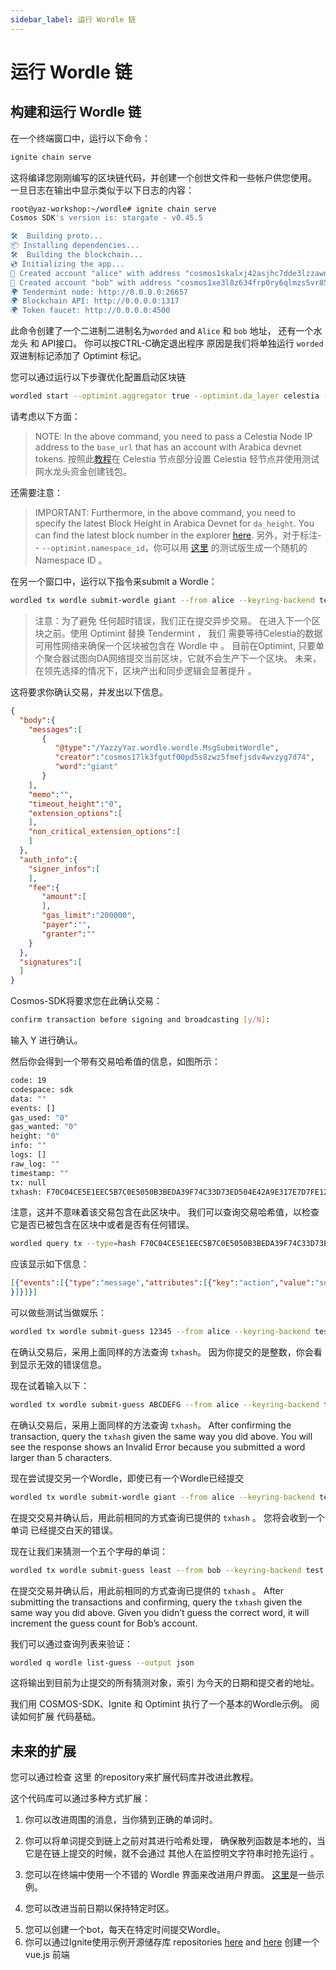```yaml
---
sidebar_label: 运行 Wordle 链
---
```


# 运行 Wordle 链
<!-- markdownlint-disable MD013 -->

## 构建和运行 Wordle 链

在一个终端窗口中，运行以下命令：

```sh
ignite chain serve 
```

这将编译您刚刚编写的区块链代码，并创建一个创世文件和一些帐户供您使用。 一旦日志在输出中显示类似于以下日志的内容：

```sh
root@yaz-workshop:~/wordle# ignite chain serve
Cosmos SDK's version is: stargate - v0.45.5

🛠️  Building proto...
📦 Installing dependencies...
🛠️  Building the blockchain...
💿 Initializing the app...
🙂 Created account "alice" with address "cosmos1skalxj42asjhc7dde3lzzawnksnztqmgy6sned" with mnemonic: "exact arrive betray hawk trim surround exhibit host vibrant sting range robot luxury vague manage settle slide town bread adult pact scene journey elite"
🙂 Created account "bob" with address "cosmos1xe3l8z634frp0ry6qlmzs5vr85x6gcty7tmf0n" with mnemonic: "wisdom jelly fine boat series time panel real world purchase age area coach eager spot fiber slide apology near endorse flight panel ready torch"
🌍 Tendermint node: http://0.0.0.0:26657
🌍 Blockchain API: http://0.0.0.0:1317
🌍 Token faucet: http://0.0.0.0:4500
```

此命令创建了一个二进制二进制名为`worded` and `Alice` 和 `bob` 地址， 还有一个水龙头 和 API接口。 你可以按CTRL-C确定退出程序 原因是我们将单独运行 `worded` 双进制标记添加了 Optimint 标记。

您可以通过运行以下步骤优化配置启动区块链

```sh
wordled start --optimint.aggregator true --optimint.da_layer celestia --optimint.da_config='{"base_url":"http://XXX.XXX.XXX.XXX:26658","timeout":60000000000,"gas_limit":6000000}' --optimint.namespace_id 000000000000FFFF --optimint.da_start_height XXXXX
```

请考虑以下方面：

> NOTE: In the above command, you need to pass a Celestia Node IP address to the `base_url` that has an account with Arabica devnet tokens. 按照此[教程](./node-tutorial.md)在 Celestia 节点部分设置 Celestia 轻节点并使用测试网水龙头资金创建钱包。

还需要注意：

> IMPORTANT: Furthermore, in the above command, you need to specify the latest Block Height in Arabica Devnet for `da_height`. You can find the latest block number in the explorer [here](https://explorer.celestia.observer/arabica). 另外，对于标注-- `--optimint.namespace_id`，你可以用 [这里](https://go.dev/play/p/7ltvaj8lhRl) 的测试版生成一个随机的 Namespace ID 。

在另一个窗口中，运行以下指令来submit a Wordle：

```sh
wordled tx wordle submit-wordle giant --from alice --keyring-backend test --chain-id wordle -b async
```

> 注意：为了避免 任何超时错误，我们正在提交异步交易。 在进入下一个区块之前。使用 Optimint 替换 Tendermint ， 我们 需要等待Celestia的数据可用性网络来确保一个区块被包含在 Wordle 中 。 目前在Optimint, 只要单个聚合器试图向DA网络提交当前区块，它就不会生产下一个区块。 未来，在领先选择的情况下，区块产出和同步逻辑会显著提升 。

这将要求你确认交易，并发出以下信息。

```json
{
  "body":{
    "messages":[
       {
          "@type":"/YazzyYaz.wordle.wordle.MsgSubmitWordle",
          "creator":"cosmos17lk3fgutf00pd5s8zwz5fmefjsdv4wvzyg7d74",
          "word":"giant"
       }
    ],
    "memo":"",
    "timeout_height":"0",
    "extension_options":[
    ],
    "non_critical_extension_options":[
    ]
  },
  "auth_info":{
    "signer_infos":[
    ],
    "fee":{
       "amount":[
       ],
       "gas_limit":"200000",
       "payer":"",
       "granter":""
    }
  },
  "signatures":[
  ]
}
```

Cosmos-SDK将要求您在此确认交易：

```sh
confirm transaction before signing and broadcasting [y/N]:
```

输入 Y 进行确认。

然后你会得到一个带有交易哈希值的信息，如图所示：

```sh
code: 19
codespace: sdk
data: ""
events: []
gas_used: "0"
gas_wanted: "0"
height: "0"
info: ""
logs: []
raw_log: ""
timestamp: ""
tx: null
txhash: F70C04CE5E1EEC5B7C0E5050B3BEDA39F74C33D73ED504E42A9E317E7D7FE128
```

注意，这并不意味着该交易包含在此区块中。 我们可以查询交易哈希值，以检查它是否已被包含在区块中或者是否有任何错误。

```sh
wordled query tx --type=hash F70C04CE5E1EEC5B7C0E5050B3BEDA39F74C33D73ED504E42A9E317E7D7FE128 --chain-id wordle --output json | jq -r '.raw_log'
```

应该显示如下信息：

```json
[{"events":[{"type":"message","attributes":[{"key":"action","value":"submit_wordle"
}]}]}]
```

可以做些测试当做娱乐：

```sh
wordled tx wordle submit-guess 12345 --from alice --keyring-backend test --chain-id wordle -b async -y
```

在确认交易后，采用上面同样的方法查询 `txhash`。 因为你提交的是整数，你会看到显示无效的错误信息。

现在试着输入以下：

```sh
wordled tx wordle submit-guess ABCDEFG --from alice --keyring-backend test --chain-id wordle -b async -y
```

在确认交易后，采用上面同样的方法查询 `txhash`。 After confirming the transaction, query the `txhash` given the same way you did above. You will see the response shows an Invalid Error because you submitted a word larger than 5 characters.

现在尝试提交另一个Wordle，即使已有一个Wordle已经提交

```sh
wordled tx wordle submit-wordle giant --from alice --keyring-backend test --chain-id wordle -b async
```

在提交交易并确认后，用此前相同的方式查询已提供的 `txhash` 。 您将会收到一个单词 已经提交白天的错误。

现在让我们来猜测一个五个字母的单词：

```sh
wordled tx wordle submit-guess least --from bob --keyring-backend test --chain-id wordle -b async -y
```

在提交交易并确认后，用此前相同的方式查询已提供的 `txhash` 。 After submitting the transactions and confirming, query the `txhash` given the same way you did above. Given you didn’t guess the correct word, it will increment the guess count for Bob’s account.

我们可以通过查询列表来验证：

```sh
wordled q wordle list-guess --output json
```

这将输出到目前为止提交的所有猜测对象，索引 为今天的日期和提交者的地址。

我们用 COSMOS-SDK、Ignite 和 Optimint 执行了一个基本的Wordle示例。 阅读如何扩展 代码基础。

## 未来的扩展

您可以通过检查 这里 <a> 的repository来扩展代码库并改进此教程。</p> 

<p spaces-before="0">
  这个代码库可以通过多种方式扩展：
</p>

<ol start="1">
  <li>
    你可以改进周围的消息，当你猜到正确的单词时。
  </li>
  
  <li>
    <p spaces-before="0">
      你可以将单词提交到链上之前对其进行哈希处理， 确保散列函数是本地的，当它是在链上提交的时候，就不会通过 其他人在监控明文字符串时抢先运行 。
    </p>
  </li>
  
  <li>
    <p spaces-before="0">
      您可以在终端中使用一个不错的 Wordle 界面来改进用户界面。 <a href="https://github.com/nimblebun/wordle-cli">这里</a>是一些示例。
    </p>
  </li>
  
  <li>
    <p spaces-before="0">
      您可以改进当前日期以保持特定时区。
    </p>
  </li>
  
  <li>
    您可以创建一个bot，每天在特定时间提交Wordle。
  </li>
  
  <li>
    你可以通过Ignite使用示例开源储存库 repositories <a href="https://github.com/yyx990803/vue-wordle">here</a> and <a href="https://github.com/xudafeng/wordle">here</a> 创建一个 vue.js 前端
  </li>
</ol>
